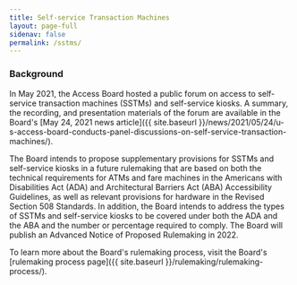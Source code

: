 ```yaml
---
title: Self-service Transaction Machines
layout: page-full
sidenav: false
permalink: /sstms/
--- 
```


### Background

In May 2021, the Access Board hosted a public forum on access to self-service transaction machines (SSTMs) and self-service kiosks. A summary, the recording, and presentation materials of the forum are available in the Board's [May 24, 2021 news article]({{ site.baseurl }}/news/2021/05/24/u-s-access-board-conducts-panel-discussions-on-self-service-transaction-machines/).

The Board intends to propose supplementary provisions for SSTMs and self-service kiosks in a future rulemaking that are based on both the technical requirements for ATMs and fare machines in the Americans with Disabilities Act (ADA) and Architectural Barriers Act (ABA) Accessibility Guidelines, as well as relevant provisions for hardware in the Revised Section 508 Standards. In addition, the Board intends to address the types of SSTMs and self-service kiosks to be covered under both the ADA and the ABA and the number or percentage required to comply. The Board will publish an Advanced Notice of Proposed Rulemaking in 2022.

To learn more about the Board's rulemaking process, visit the Board's [rulemaking process page]({{ site.baseurl }}/rulemaking/rulemaking-process/).
